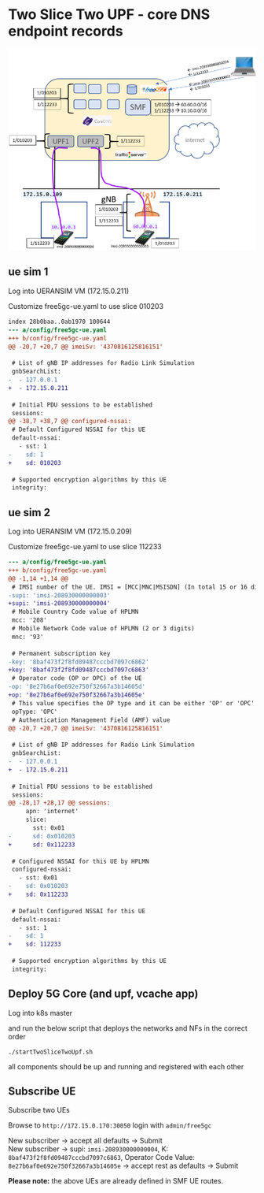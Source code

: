 # Two Slice Two UPF - core DNS endpoint records

![Testbed](../../images/twoslicetwoupf-coredns.png)

## ue sim 1

Log into UERANSIM VM (172.15.0.211)

Customize free5gc-ue.yaml to use slice 010203

```diff
index 28b0baa..0ab1970 100644
--- a/config/free5gc-ue.yaml
+++ b/config/free5gc-ue.yaml
@@ -20,7 +20,7 @@ imeiSv: '4370816125816151'

 # List of gNB IP addresses for Radio Link Simulation
 gnbSearchList:
-  - 127.0.0.1
+  - 172.15.0.211

 # Initial PDU sessions to be established
 sessions:
@@ -38,7 +38,7 @@ configured-nssai:
 # Default Configured NSSAI for this UE
 default-nssai:
   - sst: 1
-    sd: 1
+    sd: 010203

 # Supported encryption algorithms by this UE
 integrity:
```

## ue sim 2

Log into UERANSIM VM (172.15.0.209)

Customize free5gc-ue.yaml to use slice 112233

```diff
--- a/config/free5gc-ue.yaml
+++ b/config/free5gc-ue.yaml
@@ -1,14 +1,14 @@
 # IMSI number of the UE. IMSI = [MCC|MNC|MSISDN] (In total 15 or 16 digits)
-supi: 'imsi-208930000000003'
+supi: 'imsi-208930000000004'
 # Mobile Country Code value of HPLMN
 mcc: '208'
 # Mobile Network Code value of HPLMN (2 or 3 digits)
 mnc: '93'

 # Permanent subscription key
-key: '8baf473f2f8fd09487cccbd7097c6862'
+key: '8baf473f2f8fd09487cccbd7097c6863'
 # Operator code (OP or OPC) of the UE
-op: '8e27b6af0e692e750f32667a3b14605d'
+op: '8e27b6af0e692e750f32667a3b14605e'
 # This value specifies the OP type and it can be either 'OP' or 'OPC'
 opType: 'OPC'
 # Authentication Management Field (AMF) value
@@ -20,7 +20,7 @@ imeiSv: '4370816125816151'

 # List of gNB IP addresses for Radio Link Simulation
 gnbSearchList:
-  - 127.0.0.1
+  - 172.15.0.211

 # Initial PDU sessions to be established
 sessions:
@@ -28,17 +28,17 @@ sessions:
     apn: 'internet'
     slice:
       sst: 0x01
-      sd: 0x010203
+      sd: 0x112233

 # Configured NSSAI for this UE by HPLMN
 configured-nssai:
   - sst: 0x01
-    sd: 0x010203
+    sd: 0x112233

 # Default Configured NSSAI for this UE
 default-nssai:
   - sst: 1
-    sd: 1
+    sd: 112233

 # Supported encryption algorithms by this UE
 integrity:
```

## Deploy 5G Core (and upf, vcache app)

Log into k8s master

and run the below script that deploys the networks and NFs in the correct order

```
./startTwoSliceTwoUpf.sh
```

all components should be up and running and registered with each other


## Subscribe UE

Subscribe two UEs

Browse to `http://172.15.0.170:30050`
login with `admin/free5gc`

New subscriber -> accept all defaults -> Submit  
New subscriber -> supi: `imsi-208930000000004`, K: `8baf473f2f8fd09487cccbd7097c6863`, Operator Code Value: `8e27b6af0e692e750f32667a3b14605e` -> accept rest as defaults -> Submit  

**Please note:** the above UEs are already defined in SMF UE routes.
